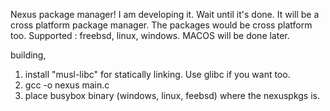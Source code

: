 Nexus package manager! I am developing it. Wait until it's done. It will be a cross platform package manager. The packages would be cross platform too.
Supported : freebsd, linux, windows. MACOS will be done later.

building,
1. install "musl-libc" for statically linking. Use glibc if you want too.
2. gcc -o nexus main.c
3. place busybox binary (windows, linux, feebsd) where the nexuspkgs is.

